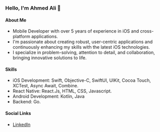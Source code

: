 ### Hello, I'm Ahmed Ali 👋

#### About Me
- Mobile Developer with over 5 years of experience in iOS and cross-platform applications.
- I'm passionate about creating robust, user-centric applications and continuously enhancing my skills with the latest iOS technologies.
- I specialize in problem-solving, attention to detail, and collaboration, bringing innovative solutions to life.

#### Skills
- iOS Development: Swift, Objective-C, SwiftUI, UIKit, Cocoa Touch, XCTest, Async Await, Combine.
- React Native: React.Js, HTML, CSS, Javascript.
- Android Development: Kotlin, Java
- Backend: Go.

#### Social Links
- [LinkedIn](https://www.linkedin.com/in/meet-ahmed-ali/)
